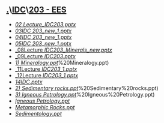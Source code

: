 ## [.](..\..)\\[IDC](..)\\[203 - EES]()
- [_02 Lecture_IDC203.pptx_](02%20Lecture_IDC203.pptx)
- [_03IDC 203_new_1.pptx_](03IDC%20203_new_1.pptx)
- [_04IDC 203_new_1.pptx_](04IDC%20203_new_1.pptx)
- [_05IDC 203_new_1.pptx_](05IDC%20203_new_1.pptx)
- [_08Lecture _IDC203_Minerals_new.pptx_](08Lecture%20_IDC203_Minerals_new.pptx)
- [_09Lecture _IDC203.pptx_](09Lecture%20_IDC203.pptx)
- [_1) Mineralogy.ppt_](1)%20Mineralogy.ppt)
- [_11Lecture _IDC203_1.pptx_](11Lecture%20_IDC203_1.pptx)
- [_12Lecture _IDC203_1.pptx_](12Lecture%20_IDC203_1.pptx)
- [_14IDC.pptx_](14IDC.pptx)
- [_2) Sedimentary rocks.ppt_](2)%20Sedimentary%20rocks.ppt)
- [_3) Igneous Petrology.ppt_](3)%20Igneous%20Petrology.ppt)
- [_Igneous Petrology.ppt_](Igneous%20Petrology.ppt)
- [_Metamorphic Rocks.ppt_](Metamorphic%20Rocks.ppt)
- [_Sedimentology.ppt_](Sedimentology.ppt)
